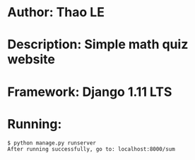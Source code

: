 # Author: Thao LE
# Description: Simple math quiz website
# Framework: Django 1.11 LTS
# Running:
    $ python manage.py runserver
    After running successfully, go to: localhost:8000/sum